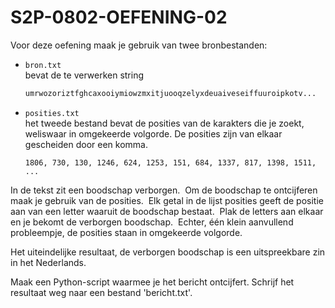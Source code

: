 # S2P-0802-OEFENING-02

Voor deze oefening maak je gebruik van twee bronbestanden:

* `bron.txt`  
  bevat de te verwerken string  
  
  ```python
  umrwozoriztfghcaxooiymiowzmxitjuooqzelyxdeuaiveseiffuuroipkotv...
  ```

* `posities.txt`  
  het tweede bestand bevat de posities van de karakters die je zoekt, weliswaar in omgekeerde volgorde.  De posities zijn van elkaar gescheiden door een komma.  
  
  ```texttile
  1806, 730, 130, 1246, 624, 1253, 151, 684, 1337, 817, 1398, 1511, ...
  ```

In de tekst zit een boodschap verborgen.  Om de boodschap te ontcijferen maak je gebruik van de posities.  Elk getal in de lijst posities geeft de positie aan van een letter waaruit de boodschap bestaat.  Plak de letters aan elkaar en je bekomt de verborgen 
boodschap.  Echter, één klein aanvullend probleempje, de posities staan in omgekeerde volgorde. 

Het uiteindelijke resultaat, de verborgen boodschap is een uitspreekbare zin in het Nederlands.

Maak een Python-script waarmee je het bericht ontcijfert.  Schrijf het resultaat weg naar een bestand 'bericht.txt'.
